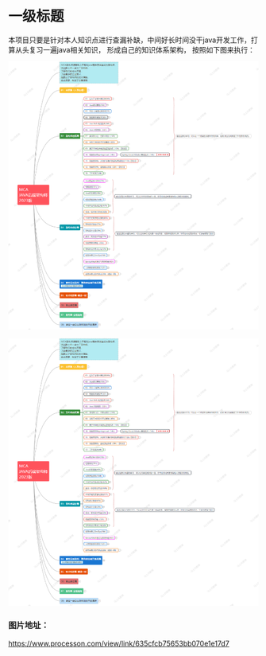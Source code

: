 # 一级标题
本项目只要是针对本人知识点进行查漏补缺，中间好长时间没干java开发工作，打算从头复习一遍java相关知识， 形成自己的知识体系架构， 
按照如下图来执行：


![learning](https://github.com/lc0336/learning-space/blob/master/src/main/resources/learning.png "learning")



![contents](https://github.com/lc0336/learning-space/blob/master/src/main/resources/learning.png)

### 图片地址：
https://www.processon.com/view/link/635cfcb75653bb070e1e17d7